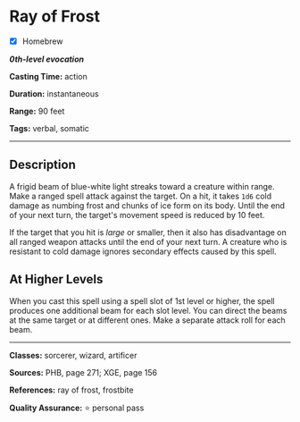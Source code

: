 # Ray of Frost

- [x] Homebrew

***0th-level evocation***

**Casting Time:** action

**Duration:** instantaneous

**Range:** 90 feet

**Tags:** verbal, somatic

---

## Description
A frigid beam of blue-white light streaks toward a creature within range. Make a ranged spell attack against the target. On a hit, it takes `1d6` cold damage as numbing frost and chunks of ice form on its body. Until the end of your next turn, the target's movement speed is reduced by 10 feet.

If the target that you hit is *large* or smaller, then it also has disadvantage on all ranged weapon attacks until the end of your next turn. A creature who is resistant to cold damage ignores secondary effects caused by this spell.

## At Higher Levels
When you cast this spell using a spell slot of 1st level or higher, the spell produces one additional beam for each slot level. You can direct the beams at the same target or at different ones. Make a separate attack roll for each beam.

---

**Classes:** sorcerer, wizard, artificer

**Sources:** PHB, page 271; XGE, page 156

**References:** ray of frost, frostbite

**Quality Assurance:** :star: personal pass
